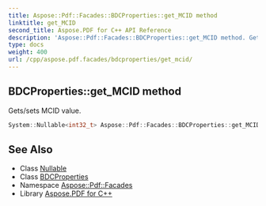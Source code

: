 ```yaml
---
title: Aspose::Pdf::Facades::BDCProperties::get_MCID method
linktitle: get_MCID
second_title: Aspose.PDF for C++ API Reference
description: 'Aspose::Pdf::Facades::BDCProperties::get_MCID method. Gets/sets MCID value in C++.'
type: docs
weight: 400
url: /cpp/aspose.pdf.facades/bdcproperties/get_mcid/
---
```

## BDCProperties::get_MCID method


Gets/sets MCID value.

```cpp
System::Nullable<int32_t> Aspose::Pdf::Facades::BDCProperties::get_MCID()
```

## See Also

* Class [Nullable](../../../system/nullable/)
* Class [BDCProperties](../)
* Namespace [Aspose::Pdf::Facades](../../)
* Library [Aspose.PDF for C++](../../../)
